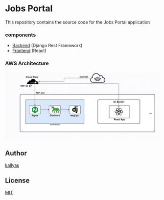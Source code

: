 # Jobs Portal
This repository contains the source code for the Jobs Portal application

### components
- [Backend](/backend/) (Django Rest Framework)
- [Frontend](/frontend/) (React)

### AWS Architecture
<img src="./jobs_portal_arch.png" alt="AWS Architecture" />


## Author
[kallyas](https://github.com/kallyas)

## License
[MIT](/LICENSE)
